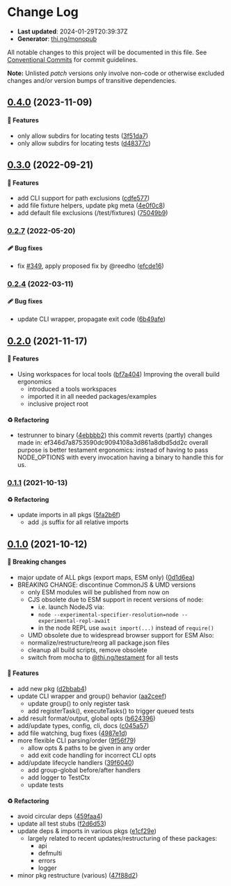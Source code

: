 # Change Log

- **Last updated**: 2024-01-29T20:39:37Z
- **Generator**: [thi.ng/monopub](https://thi.ng/monopub)

All notable changes to this project will be documented in this file.
See [Conventional Commits](https://conventionalcommits.org/) for commit guidelines.

**Note:** Unlisted _patch_ versions only involve non-code or otherwise excluded changes
and/or version bumps of transitive dependencies.

## [0.4.0](https://github.com/thi-ng/umbrella/tree/@thi.ng/testament@0.4.0) (2023-11-09)

#### 🚀 Features

- only allow subdirs for locating tests ([3f51da7](https://github.com/thi-ng/umbrella/commit/3f51da7))
- only allow subdirs for locating tests ([d48377c](https://github.com/thi-ng/umbrella/commit/d48377c))

## [0.3.0](https://github.com/thi-ng/umbrella/tree/@thi.ng/testament@0.3.0) (2022-09-21)

#### 🚀 Features

- add CLI support for path exclusions ([cdfe577](https://github.com/thi-ng/umbrella/commit/cdfe577))
- add file fixture helpers, update pkg meta ([4e0f0c8](https://github.com/thi-ng/umbrella/commit/4e0f0c8))
- add default file exclusions (/test/fixtures) ([75049b9](https://github.com/thi-ng/umbrella/commit/75049b9))

### [0.2.7](https://github.com/thi-ng/umbrella/tree/@thi.ng/testament@0.2.7) (2022-05-20)

#### 🩹 Bug fixes

- fix [#349](https://github.com/thi-ng/umbrella/issues/349), apply proposed fix by @reedho ([efcde16](https://github.com/thi-ng/umbrella/commit/efcde16))

### [0.2.4](https://github.com/thi-ng/umbrella/tree/@thi.ng/testament@0.2.4) (2022-03-11)

#### 🩹 Bug fixes

- update CLI wrapper, propagate exit code ([6b49afe](https://github.com/thi-ng/umbrella/commit/6b49afe))

## [0.2.0](https://github.com/thi-ng/umbrella/tree/@thi.ng/testament@0.2.0) (2021-11-17)

#### 🚀 Features

- Using workspaces for local tools ([bf7a404](https://github.com/thi-ng/umbrella/commit/bf7a404))
  Improving the overall build ergonomics
  - introduced a tools workspaces
  - imported it in all needed packages/examples
  - inclusive project root

#### ♻️ Refactoring

- testrunner to binary ([4ebbbb2](https://github.com/thi-ng/umbrella/commit/4ebbbb2))
  this commit reverts (partly) changes made in:
  ef346d7a8753590dc9094108a3d861a8dbd5dd2c
  overall purpose is better testament ergonomics:
  instead of having to pass NODE_OPTIONS with every invocation
  having a binary to handle this for us.

### [0.1.1](https://github.com/thi-ng/umbrella/tree/@thi.ng/testament@0.1.1) (2021-10-13)

#### ♻️ Refactoring

- update imports in all pkgs ([5fa2b6f](https://github.com/thi-ng/umbrella/commit/5fa2b6f))
  - add .js suffix for all relative imports

## [0.1.0](https://github.com/thi-ng/umbrella/tree/@thi.ng/testament@0.1.0) (2021-10-12)

#### 🛑 Breaking changes

- major update of ALL pkgs (export maps, ESM only) ([0d1d6ea](https://github.com/thi-ng/umbrella/commit/0d1d6ea))
- BREAKING CHANGE: discontinue CommonJS & UMD versions
  - only ESM modules will be published from now on
  - CJS obsolete due to ESM support in recent versions of node:
    - i.e. launch NodeJS via:
    - `node --experimental-specifier-resolution=node --experimental-repl-await`
    - in the node REPL use `await import(...)` instead of `require()`
  - UMD obsolete due to widespread browser support for ESM
  Also:
  - normalize/restructure/reorg all package.json files
  - cleanup all build scripts, remove obsolete
  - switch from mocha to [@thi.ng/testament](https://github.com/thi-ng/umbrella/tree/main/packages/testament) for all tests

#### 🚀 Features

- add new pkg ([d2bbab4](https://github.com/thi-ng/umbrella/commit/d2bbab4))
- update CLI wrapper and group() behavior ([aa2ceef](https://github.com/thi-ng/umbrella/commit/aa2ceef))
  - update group() to only register task
  - add registerTask(), executeTasks() to trigger queued tests
- add result format/output, global opts ([b624396](https://github.com/thi-ng/umbrella/commit/b624396))
- add/update types, config, cli, docs ([c045a57](https://github.com/thi-ng/umbrella/commit/c045a57))
- add file watching, bug fixes ([4987e1d](https://github.com/thi-ng/umbrella/commit/4987e1d))
- more flexible CLI parsing/order ([9f56f79](https://github.com/thi-ng/umbrella/commit/9f56f79))
  - allow opts & paths to be given in any order
  - add exit code handling for incorrect CLI opts
- add/update lifecycle handlers ([39f6040](https://github.com/thi-ng/umbrella/commit/39f6040))
  - add group-global before/after handlers
  - add logger to TestCtx
  - update tests

#### ♻️ Refactoring

- avoid circular deps ([459faa4](https://github.com/thi-ng/umbrella/commit/459faa4))
- update all test stubs ([f2d6d53](https://github.com/thi-ng/umbrella/commit/f2d6d53))
- update deps & imports in various pkgs ([e1cf29e](https://github.com/thi-ng/umbrella/commit/e1cf29e))
  - largely related to recent updates/restructuring of these packages:
    - api
    - defmulti
    - errors
    - logger
- minor pkg restructure (various) ([47f88d2](https://github.com/thi-ng/umbrella/commit/47f88d2))
